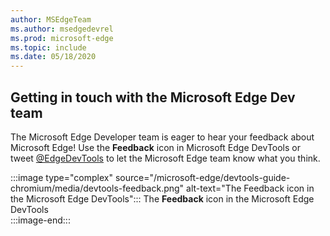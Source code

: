 ```yaml
---
author: MSEdgeTeam
ms.author: msedgedevrel
ms.prod: microsoft-edge
ms.topic: include
ms.date: 05/18/2020
---
```

## Getting in touch with the Microsoft Edge Dev team  

The Microsoft Edge Developer team is eager to hear your feedback about Microsoft Edge!  Use the **Feedback** icon in Microsoft Edge DevTools or tweet [@EdgeDevTools][TwitterIntentTweetEdgedevtools] to let the Microsoft Edge team know what you think.  

:::image type="complex" source="/microsoft-edge/devtools-guide-chromium/media/devtools-feedback.png" alt-text="The Feedback icon in the Microsoft Edge DevTools":::
   The **Feedback** icon in the Microsoft Edge DevTools  
:::image-end:::  

<!-- image links -->  

<!-- links -->  

[TwitterIntentTweetEdgedevtools]: https://twitter.com/intent/tweet?text=@EdgeDevTools "@EdgeDevTools - Post a Tweet | Twitter"  
